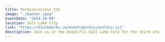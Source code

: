 ```yaml
---
title: Permissionless III
image: "./banner.jpeg"
eventDate: "2024-10-09"
location: Salt Lake City
link: "https://blockworks.co/event/permissionless-iii"
description: Join us in the beautiful Salt Lake City for the third installment of Permissionless. Come for the alpha, stay for the fresh air.
---
```

